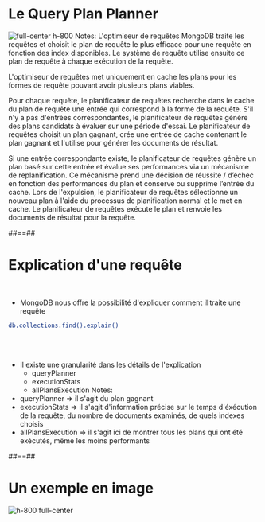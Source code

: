 <!-- .slide: class="sfeir-basic-slide"-->
# Le Query Plan Planner
![full-center h-800](assets/images/school/indexation-performance/query-planner-diagram.svg)
Notes: 
 L'optimiseur de requêtes MongoDB traite les requêtes et choisit le plan de requête le plus efficace pour une requête en fonction des index disponibles. Le système de requête utilise ensuite ce plan de requête à chaque exécution de la requête.

 L'optimiseur de requêtes met uniquement en cache les plans pour les formes de requête pouvant avoir plusieurs plans viables.

 Pour chaque requête, le planificateur de requêtes recherche dans le cache du plan de requête une entrée qui correspond à la forme de la requête. S'il n'y a pas d'entrées correspondantes, le planificateur de requêtes génère des plans candidats à évaluer sur une période d'essai. Le planificateur de requêtes choisit un plan gagnant, crée une entrée de cache contenant le plan gagnant et l'utilise pour générer les documents de résultat.

 Si une entrée correspondante existe, le planificateur de requêtes génère un plan basé sur cette entrée et évalue ses performances via un mécanisme de replanification. Ce mécanisme prend une décision de réussite / d’échec en fonction des performances du plan et conserve ou supprime l’entrée du cache. Lors de l'expulsion, le planificateur de requêtes sélectionne un nouveau plan à l'aide du processus de planification normal et le met en cache. Le planificateur de requêtes exécute le plan et renvoie les documents de résultat pour la requête.

##==##

<!-- .slide: class="with-code inconsolata"-->
# Explication d'une requête
<br>

- MongoDB nous offre la possibilité d'expliquer comment il traite une requête
```bash
db.collections.find().explain()
```
<!-- .element: class="big-code"-->
<br><br>

- Il existe une granularité dans les détails de l'explication
    - queryPlanner
    - executionStats
    - allPlansExecution
Notes: 
- queryPlanner => il s'agit du plan gagnant
- executionStats => il s'agit d'information précise sur le temps d'éxécution de la requête, du nombre de documents examinés, de quels indexes choisis
- allPlansExecution => il s'agit ici de montrer tous les plans qui ont été exécutés, même les moins performants

 ##==##

 <!-- .slide-->
 # Un exemple en image
 ![h-800 full-center](assets/images/school/indexation-performance/explain-query-plan.png)

